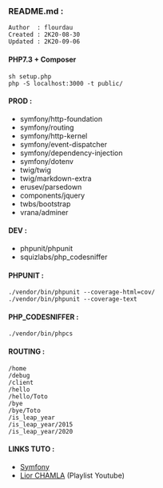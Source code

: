 ### README.md :
    Author  : flourdau
    Created : 2K20-08-30
    Updated : 2K20-09-06


#### PHP7.3 + Composer
    sh setup.php
    php -S localhost:3000 -t public/


#### PROD :
* symfony/http-foundation
* symfony/routing
* symfony/http-kernel
* symfony/event-dispatcher
* symfony/dependency-injection
* symfony/dotenv
* twig/twig
* twig/markdown-extra
* erusev/parsedown
* components/jquery
* twbs/bootstrap
* vrana/adminer

#### DEV :
* phpunit/phpunit
* squizlabs/php_codesniffer


#### PHPUNIT :
    ./vendor/bin/phpunit --coverage-html=cov/
    ./vendor/bin/phpunit --coverage-text


#### PHP_CODESNIFFER :
    ./vendor/bin/phpcs


#### ROUTING :
    /home
    /debug
    /client
    /hello
    /hello/Toto
    /bye
    /bye/Toto
    /is_leap_year
    /is_leap_year/2015
    /is_leap_year/2020


#### LINKS TUTO :
* [Symfony](https://symfony.com/doc/current/create_framework/index.html)
* [Lior CHAMLA](https://www.youtube.com/watch?v=RIZiOGjOsQI&list=PLpUhHhXoxrjdk6VgTUrunQNlVZizBU4WF) (Playlist Youtube)